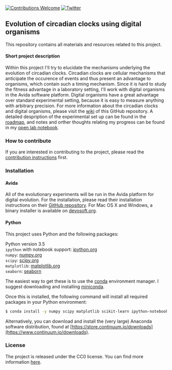 [![Contributions Welcome](https://img.shields.io/badge/contributions-welcome-brightgreen.svg?style=flat)](https://github.com/schmelling/clock_evo/issues)
[![Twitter](https://img.shields.io/badge/Tweet-@DerSchmelling-green.svg?style=social)](https://twitter.com/derschmelling)

## Evolution of circadian clocks using digital organisms

This repository contains all materials and resources related to this project.

#### Short project description

Within this project I'll try to elucidate the mechanisms underlying the evolution of circadian clocks. Circadian clocks are cellular mechanisms that anticipate the occurence of events and thus present an advantage to organisms, which contain such a timing mechanism. Since it is hard to study the fitness advantage in a laboratory setting, I'll work with digital organisms in the Avida software platform. Digital organisms have a great advantage over standard experimental setting, because it is easy to measure anything with arbitrary precision. For more information about the circadian clocks and digital organisms, please visit the [wiki](https://github.com/schmelling/clock_evo/wiki) of this GitHub repository. A detailed despription of the experimental set up can be found in the [roadmap](https://github.com/schmelling/clock_evo/blob/master/ROADMAP.md), and notes and orther thoughts relating my progress can be found in my [open lab notebook](https://github.com/schmelling/clock_evo/tree/master/open_notebook).

### How to contribute

If you are interested in contributing to the project, please read the [contribution instructions](https://github.com/schmelling/clock_evo/blob/master/CONTRIBUTING.md) first.

### Installation

#### Avida

All of the evolutionary experiments will be run in the Avida platform for digital evolution. For the installation, please read their installation instructions on their [GitHub repository](https://github.com/devosoft/avida). For Mac OS X and Windows, a binary installer is available on [devosoft.org](http://avida.devosoft.org).

#### Python

This project uses Python and the following packages:

Python version 3.5  
`ipython` with notebook support: [ipython.org](http://ipython.org)  
`numpy`: [numpy.org](http://www.numpy.org)  
`scipy`: [scipy.org](http://www.scipy.org)  
`matplotlib`: [matplotlib.org](http://matplotlib.org)    
`seaborn`: [seaborn](https://stanford.edu/~mwaskom/software/seaborn/)

The easiest way to get these is to use the [conda](https://www.continuum.io/why-anaconda) environment manager. I suggest downloading and installing [miniconda](http://conda.pydata.org/miniconda.html).

Once this is installed, the following command will install all required packages in your Python environment:

```bash
$ conda install -y numpy scipy matplotlib scikit-learn ipython-notebook seaborn
```

Alternatively, you can download and install the (very large) Anaconda software distribution, found at [https://store.continuum.io/downloads](https://www.continuum.io/downloads).

### License

The project is released under the CC0 license. You can find more information [here](https://github.com/schmelling/clock_evo/blob/master/LICENSE.md).
